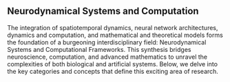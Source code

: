 ## Neurodynamical Systems and Computation
The integration of spatiotemporal dynamics, neural network architectures, dynamics and computation, and mathematical and theoretical models forms the foundation of a burgeoning interdisciplinary field: Neurodynamical Systems and Computational Frameworks. This synthesis bridges neuroscience, computation, and advanced mathematics to unravel the complexities of both biological and artificial systems. Below, we delve into the key categories and concepts that define this exciting area of research.
